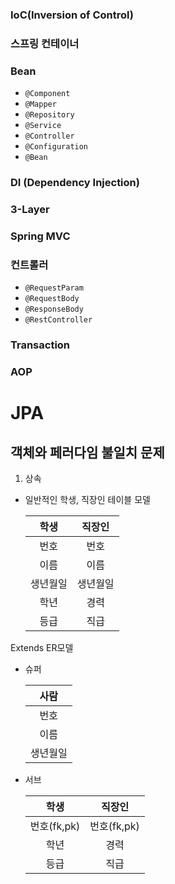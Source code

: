 ### IoC(Inversion of Control)

### 스프링 컨테이너

### Bean

- `@Component`
- `@Mapper`
- `@Repository`
- `@Service`
- `@Controller`
- `@Configuration`
- `@Bean`

### DI (Dependency Injection)

### 3-Layer

### Spring MVC

### 컨트롤러

- `@RequestParam`
- `@RequestBody`
- `@ResponseBody`
- `@RestController`

### Transaction

### AOP

# JPA

## 객체와 페러다임 불일치 문제

1. 상속

- 일반적인 학생, 직장인 테이블 모델

  |   학생   |  직장인  |
  | :------: | :------: |
  |   번호   |   번호   |
  |   이름   |   이름   |
  | 생년월일 | 생년월일 |
  |   학년   |   경력   |
  |   등급   |   직급   |

Extends ER모델

- 슈퍼

  |   사람   |
  | :------: |
  |   번호   |
  |   이름   |
  | 생년월일 |

- 서브

  |    학생     |   직장인    |
  | :---------: | :---------: |
  | 번호(fk,pk) | 번호(fk,pk) |
  |    학년     |    경력     |
  |    등급     |    직급     |
